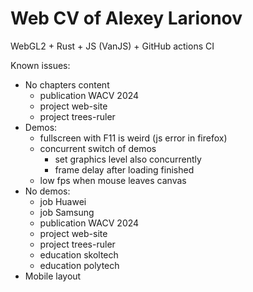 # Web CV of Alexey Larionov
WebGL2 + Rust + JS (VanJS) + GitHub actions CI

Known issues:
- No chapters content
   - publication WACV 2024
   - project web-site
   - project trees-ruler
- Demos:
   - fullscreen with F11 is weird (js error in firefox)
   - concurrent switch of demos
      - set graphics level also concurrently
      - frame delay after loading finished
   - low fps when mouse leaves canvas
- No demos:
   - job Huawei
   - job Samsung
   - publication WACV 2024
   - project web-site
   - project trees-ruler
   - education skoltech
   - education polytech
- Mobile layout